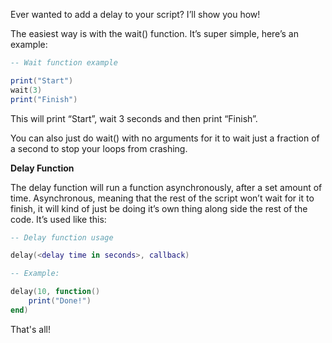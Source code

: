 Ever wanted to add a delay to your script? I’ll show you how!

The easiest way is with the wait() function. It’s super simple, here’s an example:

```lua
-- Wait function example

print("Start")
wait(3)
print("Finish")
```

This will print “Start”, wait 3 seconds and then print “Finish”.

You can also just do wait() with no arguments for it to wait just a fraction of a second to stop your loops from crashing.

**Delay Function**

The delay function will run a function asynchronously, after a set amount of time. Asynchronous, meaning that the rest of the script won’t wait for it to finish, it will kind of just be doing it’s own thing along side the rest of the code. It’s used like this:

```lua
-- Delay function usage

delay(<delay time in seconds>, callback)

-- Example:

delay(10, function()
	print("Done!")
end)
```

That's all!